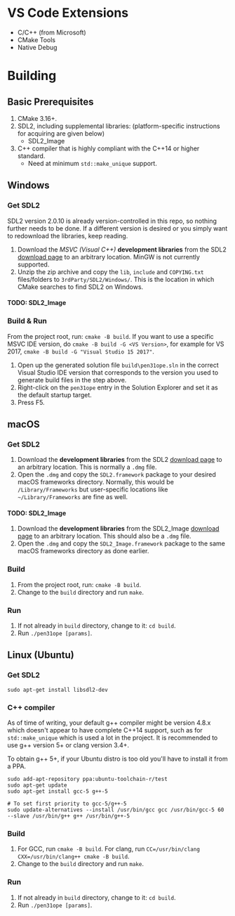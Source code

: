 # VS Code Extensions

- C/C++ (from Microsoft)
- CMake Tools
- Native Debug

# Building

## Basic Prerequisites

1. CMake 3.16+.
2. SDL2, including supplemental libraries: (platform-specific instructions for acquiring are given below)
   - SDL2_Image
3. C++ compiler that is highly compliant with the C++14 or higher standard.
   - Need at minimum `std::make_unique` support.

## Windows

### Get SDL2 

SDL2 version 2.0.10 is already version-controlled in this repo, so nothing further needs to be done. If a different version is desired or you simply want to redownload the libraries, keep reading.

1. Download the _MSVC (Visual C++)_ **development libraries** from the SDL2 [download page](https://www.libsdl.org/download-2.0.php) to an arbitrary location. MinGW is not currently supported.
2. Unzip the zip archive and copy the `lib`, `include` and `COPYING.txt` files/folders to `3rdParty/SDL2/Windows/`. This is the location in which CMake searches to find SDL2 on Windows.

#### TODO: SDL2_Image

### Build & Run

From the project root, run: `cmake -B build`. If you want to use a specific MSVC IDE version, do `cmake -B build -G <VS Version>`, for example for VS 2017, `cmake -B build -G "Visual Studio 15 2017"`.

1. Open up the generated solution file `build\pen31ope.sln` in the correct Visual Studio IDE version that corresponds to the version you used to generate build files in the step above.
2. Right-click on the `pen31ope` entry in the Solution Explorer and set it as the default startup target.
3. Press F5.

## macOS

### Get SDL2

1. Download the  **development libraries** from the SDL2 [download page](https://www.libsdl.org/download-2.0.php) to an arbitrary location. This is normally a `.dmg` file.
2. Open the `.dmg` and copy the `SDL2.framework` package to your desired macOS frameworks directory. Normally, this would be `/Library/Frameworks` but user-specific locations like `~/Library/Frameworks` are fine as well.

#### TODO: SDL2_Image

1. Download the **development libraries** from the SDL2_Image [download page](https://www.libsdl.org/projects/SDL_image/) to an arbitrary location. This should also be a `.dmg` file.
2. Open the `.dmg` and copy the `SDL2_Image.framework` package to the same macOS frameworks directory as done earlier.

### Build

1. From the project root, run: `cmake -B build`.
2. Change to the `build` directory and run `make`.

### Run

1. If not already in `build` directory, change to it: `cd build`.
2. Run `./pen31ope [params]`.

## Linux (Ubuntu)

### Get SDL2

```
sudo apt-get install libsdl2-dev
```

### C++ compiler

As of time of writing, your default g++ compiler might be version 4.8.x which doesn't appear to have complete C++14 support, such as for `std::make_unique` which is used a lot in the project. It is recommended to use g++ version 5+ or clang version 3.4+.

To obtain g++ 5+, if your Ubuntu distro is too old you'll have to install it from a PPA.
```
sudo add-apt-repository ppa:ubuntu-toolchain-r/test
sudo apt-get update
sudo apt-get install gcc-5 g++-5

# To set first priority to gcc-5/g++-5
sudo update-alternatives --install /usr/bin/gcc gcc /usr/bin/gcc-5 60 --slave /usr/bin/g++ g++ /usr/bin/g++-5
```

### Build

1. For GCC, run `cmake -B build`. For clang, run `CC=/usr/bin/clang CXX=/usr/bin/clang++ cmake -B build`.
2. Change to the `build` directory and run `make`.

### Run

1. If not already in `build` directory, change to it: `cd build`.
2. Run `./pen31ope [params]`.

